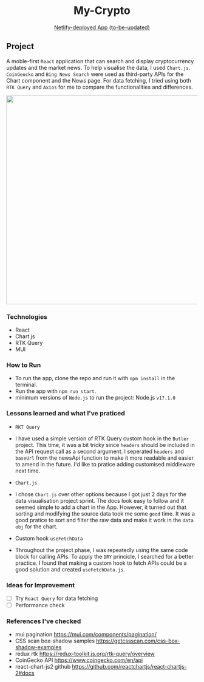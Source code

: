 <h1 align="center"> My-Crypto</h1><p align="center">
<div align="center">
  <p align="center"><a href="https://github.com/esther615kim/react-chartJS-my-crypto">Netlify-deployed App (to-be-updated)</a></p>
</div>

## Project

  A moble-first `React` application that can search and display cryptocurrency updates and the market news. To help visualise the data, I used `Chart.js`. `CoinGeocko` and `Bing News Search` were used as third-party APIs for the Chart component and the News page. For data fetching, I tried using both `RTK Query` and `Axios` for me to compare the functionalities and differences.

<img src="https://user-images.githubusercontent.com/75744588/156934284-d15af0f0-1f56-43c9-b661-d7bb2060b5a6.png" width="550"> 

### Technologies
- React 
- Chart.js
- RTK Query
- MUI

###  How to Run
  
- To run the app, clone the repo and run it with `npm install` in the terminal.
- Run the app with `npm run start`.
- minimum versions of `Node.js` to run the project: Node.js `v17.1.0` 

  
### Lessons learned and what I've praticed  
  
- `RKT Query` 
- I have used a simple version of RTK Query custom hook in the `Butler` project. This time, it was a bit tricky since `headers` should be included in the API request call as a second argument. I seperated `headers` and `baseUrl` from the newsApi function to make it more readable and easier to amend in the future. I'd like to pratice adding customised middleware next time.

- `Chart.js`
- I chose `Chart.js` over other options because I got just 2 days for the data visualisation project sprint. The docs look easy to follow and it seemed simple to add a chart in the App. However, it turned out that sorting and modifying the source data took me some `good` time. It was a good pratice to sort and filter the raw data and make it work in the `data obj` for the chart.   

- Custom hook `useFetchData`
- Throughout the project phase, I was repeatedly using the same code block for calling APIs. To apply the `DRY` princicle, I searched for a better practice. I found that making a custom hook to fetch APIs could be a good solution and created `useFetchData.js`.
  
### Ideas for Improvement
  
- [ ]  Try `React Query` for data fetching
- [ ]  Performance check

### References I've checked
- mui pagination https://mui.com/components/pagination/
- CSS scan box-shadow samples https://getcssscan.com/css-box-shadow-examples
- redux rtk https://redux-toolkit.js.org/rtk-query/overview 
- CoinGecko API https://www.coingecko.com/en/api
- react-chart-js2 github https://github.com/reactchartjs/react-chartjs-2#docs
